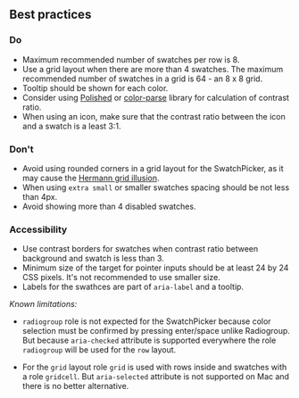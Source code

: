 ## Best practices

### Do

- Maximum recommended number of swatches per row is 8.
- Use a grid layout when there are more than 4 swatches. The maximum recommended number of swatches in a grid is 64 - an 8 x 8 grid.
- Tooltip should be shown for each color.
- Consider using [Polished](https://polished.js.org/) or [color-parse](https://www.npmjs.com/package/color-parse) library for calculation of contrast ratio.
- When using an icon, make sure that the contrast ratio between the icon and a swatch is a least 3:1.

### Don't

- Avoid using rounded corners in a grid layout for the SwatchPicker, as it may cause the [Hermann grid illusion](https://en.wikipedia.org/wiki/Grid_illusion).
- When using `extra small` or smaller swatches spacing should be not less than 4px.
- Avoid showing more than 4 disabled swatches.

### Accessibility

- Use contrast borders for swatches when contrast ratio between background and swatch is less than 3.
- Minimum size of the target for pointer inputs should be at least 24 by 24 CSS pixels. It's not recommended to use smaller size.
- Labels for the swathces are part of `aria-label` and a tooltip.

_Known limitations:_

- `radiogroup` role is not expected for the SwatchPicker because color selection must be confirmed by pressing enter/space unlike Radiogroup. But because `aria-checked` attribute is supported everywhere the role `radiogroup` will be used for the `row` layout.

- For the `grid` layout role `grid` is used with rows inside and swatches with a role `gridcell`. But `aria-selected` attribute is not supported on Mac and there is no better alternative.
